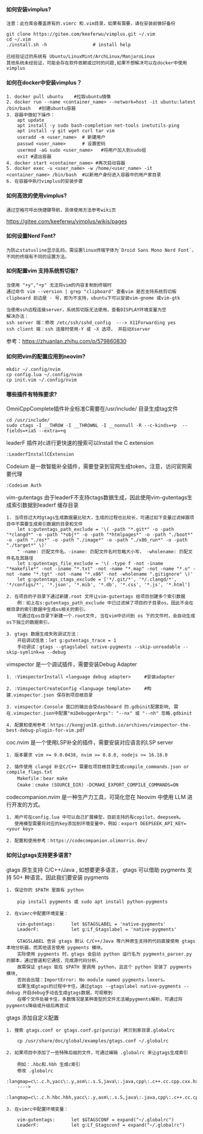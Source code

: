 #### 如何安装vimplus?

    注意：此仓库会覆盖原有的.vimrc 和.vim目录，如果有需要，请在安装前做好备份

    git clone https://gitee.com/keeferwu/vimplus.git ~/.vim
    cd ~/.vim
    ./install.sh -h                 # install help

    已经验证过的系统有 Ubuntu/LinuxMint/ArchLinux/ManjaroLinux
    其他系统未经验证，可能会存在软件依赖或过时的问题,如果不想解决可以在docker中使用vimplus

#### 如何在docker中安装vimplus？

    1. docker pull ubuntu    #拉取ubuntu镜像
    2. docker run --name <container_name> --network=host -it ubuntu:latest /bin/bash   #创建ubuntu容器
    3. 容器中做如下操作：
        apt update
        apt install -y sudo bash-completion net-tools inetutils-ping
        apt install -y git wget curl tar vim
        useradd -m <user_name>  # 新建用户
        passwd <user_name>      # 设置密码
        usermod -aG sudo <user_name>   #将用户加入到sudo组
        exit #退出容器
    4. docker start <container_name> #再次启动容器
    5. docker exec -u <user_name> -w /home/<user_name> -it <container_name> /bin/bash  #以新用户身份进入容器中的用户家目录
    6. 在容器中执行vimplus的安装步骤

#### 如何高效的使用vimplus?

    通过空格可呼出快捷键导航，具体使用方法参考wiki页

https://gitee.com/keeferwu/vimplus/wikis/pages

#### 如何设置Nerd Font?

    为防止statusline显示乱码，需设置linux终端字体为`Droid Sans Mono Nerd Font`，
    不同的终端有不同的设置方法。

#### 如何配置vim 支持系统剪切板?

    当使用 "+y","+p" 无法将vim的内容复制到终端时
    通过命令 vim --version | grep "clipboard" 查看vim 是否支持系统剪切板
    clipboard 前边是 - 号，即为不支持，ubuntu下可以安装vim-gnome 或vim-gtk

    当使用ssh远程连接server，系统剪切版无法使用，查看DISPLAY环境变量为空
    解决办法：
    ssh server 端：修改 /etc/ssh/sshd_config  ---> X11Forwarding yes
    ssh client 端：ssh 连接时使用-Y 或 -X 选项， 并启动Xserver

参考：https://zhuanlan.zhihu.com/p/579860830

#### 如何把vim的配置应用到neovim?

    mkdir ~/.config/nvim
    cp config.lua ~/.config/nvim
    cp init.vim ~/.config/nvim

#### 哪些插件有特殊要求?

OmniCppComplete插件补全标准C需要在/usr/include/ 目录生成tag文件

    cd /usr/include/
    sudo ctags -I __THROW -I __THROWNL -I __nonnull -R --c-kinds=+p  --fields=+iaS --extra=+q

leaderF 插件对c进行更快速的搜索可以Install the C extension

    :LeaderfInstallCExtension

Codeium 是一款智能补全插件，需要登录到官网生成token，注意，访问官网需要代理

    :Codeium Auth

vim-gutentags 由于leaderF不支持ctags数据生成，因此使用vim-gutentags生成索引数据到leaderf 缓存目录

    1. 当项目过大时gtags生成数据量比较大，生成的过程也比较长，可通过如下变量过滤掉跟项目中不需要生成索引数据的目录和文件
        let s:gutentags_path_exclude = '\( -path "*.git*" -o -path "*clangd*" -o -path "*obj*" -o -path "*htmlpages*" -o -path "./boot*" -o -path "./os*" -o -path "./image*" -o -path "./x86_run*" -o -path "./target*" \)'
        " -name: 匹配文件名，-iname: 匹配文件名时忽略大小写， -wholename: 匹配文件名及其路径
        let s:gutentags_file_exclude = '\( -type f -not -iname "*makefile*" -not -iname "*.txt" -not -name "*.map" -not -name "*.o" -not -name "*.tgt" -not -name "*.x86" -not -wholename ".gitignore" \)'
        let g:gutentags_ctags_exclude = ['*/.git/*', '*/.clangd/*', '*/configs/*', '*.json', '*.mib', '*.db', '*.css', '*.js', '*.html']

    2. 在项目的子目录下通过新建.root 文件让vim-gutentags 给项目创建多个索引数据
        例：如上在s:gutentags_path_exclude 中已过滤掉了项目的子目录os，因此不会在根目录的索引数据中生成os相关的索引，
        可通过在os目录下新建一个.root文件, 当在vim中访问到 os 下的文件时，会自动生成os下独立的数据索引。

    3. gtags 数据生成失败调试方法：
        开启调试信息：let g:gutentags_trace = 1
        手动调试：gtags --gtagslabel native-pygments --skip-unreadable --skip-symlink=a --debug

vimspector 是一个调试插件，需要安装Debug Adapter

    1. :VimspectorInstall <language debug adapter>     #安装adapter

    2. :VimspectorCreateConfig <language template>     #构建.vimspector.json 保存到项目根目录

    3. vimspector.Console 窗口的输出会受dashboard 的.gdbinit配置影响, 需在.vimspector.json中配置"miDebuggerArgs": "--nx" 或 "--nh" 忽略.gdbinit

    4. 配置和使用参考：https://kongjun18.github.io/archives/vimspector-the-best-debug-plugin-for-vim.pdf

coc.nvim 是一个使用LSP补全的插件，需要安装对应语言的LSP server

    1. 版本要求 vim >= 9.0.0438, nvim >= 0.8.0, nodejs >= 16.18.0

    2. 插件使用 clangd 补全C/C++ 需要在项目根目录生成compile_commands.json or compile_flags.txt
        Makefile：bear make
        Cmake：cmake (SOURCE_DIR) -DCMAKE_EXPORT_COMPILE_COMMANDS=ON

codecompanion.nvim 是一种生产力工具，可简化您在 Neovim 中使用 LLM 进行开发的方式。

    1. 用户可在config.lua 中可以自己扩展模型，目前支持的有copilot，deepseek。
       使用模型需要将对应的key添加到环境变量中，例如：export DEEPSEEK_API_KEY=<your key>

    2. 配置和使用参考：https://codecompanion.olimorris.dev/

#### 如何让gtags支持更多语言?

gtags 原生支持 C/C++/Java ,  如想要更多语言， gtags  可以借助  pygments 支持 50+ 种语言。因此我们要安装 pygments

    1. 保证你的 $PATH 里面有 python

        pip install pygments 或 sudo apt install python-pygments

    2. 在vimrc中配置环境变量：

        vim-gutentags:      let $GTAGSLABEL = 'native-pygments'
        LeaderF:            let g:Lf_Gtagslabel = 'native-pygments'

        GTAGSLABEL 告诉 gtags 默认 C/C++/Java 等六种原生支持的代码直接使用 gtags 本地分析器，而其他语言使用 pygments 模块。
        实际使用 pygments 时，gtags 会启动 python 运行名为 pygments_parser.py 的脚本，通过管道和它通信，完成源代码分析，
        故需保证 gtags 能在 $PATH 里调用 python，且这个 python 安装了 pygments 模块,
        否则会出错：ImportError: No module named pygments.lexers。
        如果生成gtags的过程中卡住，通过gtags --gtagslabel native-pygments --debug 开启debug手动去生成gtags数据，可观察到
        在哪个文件处被卡住，多数情况是某种类型的文件无法被pygments解析，可通过将pygments降级或升级后再尝试

gtags 添加自定义配置

    1. 搜索 gtags.conf or gtags.conf.gz(gunzip) 拷贝到家目录.globalrc

        cp /usr/share/doc/global/examples/gtags.conf ~/.globalrc

    2. 如果项目中添加了一些特殊后缀的文件，可通过编辑 .globalrc 来让gtags生成索引

        例如：.hbc和.hbh 生成c索引
        修改 .globalrc
        :langmap=c\:.c.h,yacc\:.y,asm\:.s.S,java\:.java,cpp\:.c++.cc.cpp.cxx.hxx.hpp.C.H,php\:.php.php3.phtml:
        ---->
        :langmap=c\:.c.h.hbc.hbh,yacc\:.y,asm\:.s.S,java\:.java,cpp\:.c++.cc.cpp.cxx.hxx.hpp.C.H,php\:.php.php3.phtml:

    3. 在vimrc中配置环境变量：

        vim-gutentags:      let $GTAGSCONF = expand("~/.globalrc")
        LeaderF:            let g:Lf_Gtagsconf = expand("~/.globalrc")

